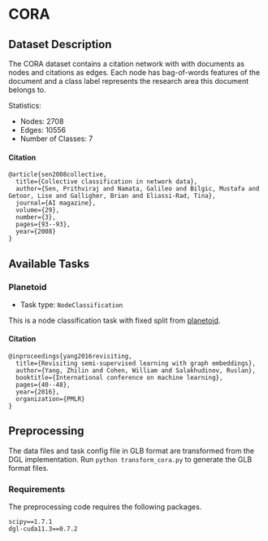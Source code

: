 # CORA

## Dataset Description

The CORA dataset contains a citation network with with documents as nodes and citations as edges. Each node has bag-of-words features of the document and a class label represents the research area this document belongs to.

Statistics:
- Nodes: 2708
- Edges: 10556
- Number of Classes: 7

#### Citation

```
@article{sen2008collective,
  title={Collective classification in network data},
  author={Sen, Prithviraj and Namata, Galileo and Bilgic, Mustafa and Getoor, Lise and Galligher, Brian and Eliassi-Rad, Tina},
  journal={AI magazine},
  volume={29},
  number={3},
  pages={93--93},
  year={2008}
}
```

## Available Tasks

### Planetoid

- Task type: `NodeClassification`

This is a node classification task with fixed split from [planetoid](https://github.com/kimiyoung/planetoid).

#### Citation

```
@inproceedings{yang2016revisiting,
  title={Revisiting semi-supervised learning with graph embeddings},
  author={Yang, Zhilin and Cohen, William and Salakhudinov, Ruslan},
  booktitle={International conference on machine learning},
  pages={40--48},
  year={2016},
  organization={PMLR}
}
```

## Preprocessing

The data files and task config file in GLB format are transformed from the DGL implementation. Run `python transform_cora.py` to generate the GLB format files.


### Requirements

The preprocessing code requires the following packages.

```
scipy==1.7.1
dgl-cuda11.3==0.7.2
```
